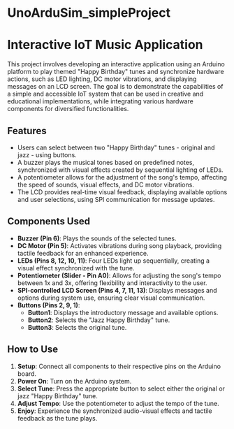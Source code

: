 # UnoArduSim_simpleProject
# Interactive IoT Music Application

This project involves developing an interactive application using an Arduino platform to play themed "Happy Birthday" tunes and synchronize hardware actions, such as LED lighting, DC motor vibrations, and displaying messages on an LCD screen. The goal is to demonstrate the capabilities of a simple and accessible IoT system that can be used in creative and educational implementations, while integrating various hardware components for diversified functionalities.

## Features
- Users can select between two "Happy Birthday" tunes - original and jazz - using buttons.
- A buzzer plays the musical tones based on predefined notes, synchronized with visual effects created by sequential lighting of LEDs.
- A potentiometer allows for the adjustment of the song's tempo, affecting the speed of sounds, visual effects, and DC motor vibrations.
- The LCD provides real-time visual feedback, displaying available options and user selections, using SPI communication for message updates.

## Components Used
- **Buzzer (Pin 6)**: Plays the sounds of the selected tunes.
- **DC Motor (Pin 5)**: Activates vibrations during song playback, providing tactile feedback for an enhanced experience.
- **LEDs (Pins 8, 12, 10, 11)**: Four LEDs light up sequentially, creating a visual effect synchronized with the tune.
- **Potentiometer (Slider - Pin A0)**: Allows for adjusting the song's tempo between 1x and 3x, offering flexibility and interactivity to the user.
- **SPI-controlled LCD Screen (Pins 4, 7, 11, 13)**: Displays messages and options during system use, ensuring clear visual communication.
- **Buttons (Pins 2, 9, 1)**:
  - **Button1**: Displays the introductory message and available options.
  - **Button2**: Selects the "Jazz Happy Birthday" tune.
  - **Button3**: Selects the original tune.

## How to Use
1. **Setup**: Connect all components to their respective pins on the Arduino board.
2. **Power On**: Turn on the Arduino system.
3. **Select Tune**: Press the appropriate button to select either the original or jazz "Happy Birthday" tune.
4. **Adjust Tempo**: Use the potentiometer to adjust the tempo of the tune.
5. **Enjoy**: Experience the synchronized audio-visual effects and tactile feedback as the tune plays.


